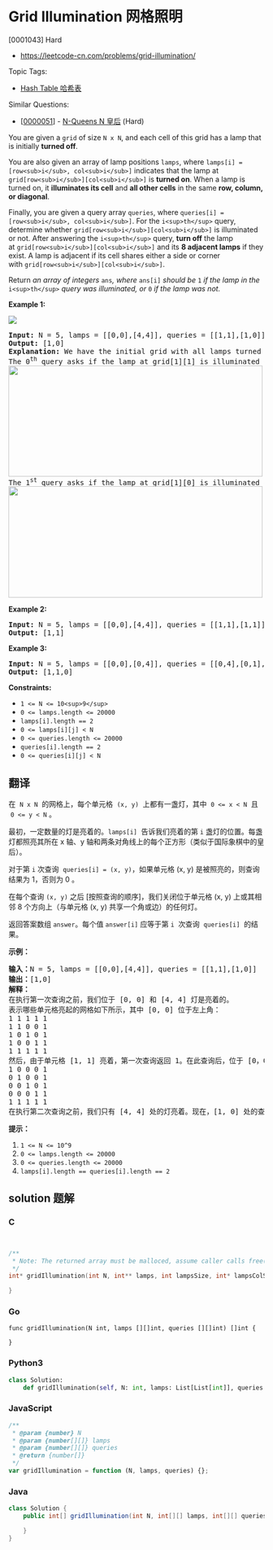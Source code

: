 # Grid Illumination 网格照明

[0001043] Hard

- https://leetcode-cn.com/problems/grid-illumination/

Topic Tags:

- [Hash Table 哈希表](https://leetcode-cn.com/tag/hash-table/)

Similar Questions:

- [[0000051](https://leetcode-cn.com/problems/n-queens/)] - [N-Queens N 皇后](./0000051.n-queens.md) (Hard)

You are given a `grid` of size `N x N`, and each cell of this grid has a lamp that is initially **turned off**.

You are also given an array of lamp positions `lamps`, where `lamps[i] = [row<sub>i</sub>, col<sub>i</sub>]` indicates that the lamp at `grid[row<sub>i</sub>][col<sub>i</sub>]` is **turned on**. When a lamp is turned on, it **illuminates its cell** and **all other cells** in the same **row, column, or diagonal**.

Finally, you are given a query array `queries`, where `queries[i] = [row<sub>i</sub>, col<sub>i</sub>]`. For the `i<sup>th</sup>` query, determine whether `grid[row<sub>i</sub>][col<sub>i</sub>]` is illuminated or not. After answering the `i<sup>th</sup>` query, **turn off** the lamp at `grid[row<sub>i</sub>][col<sub>i</sub>]` and its **8 adjacent lamps** if they exist. A lamp is adjacent if its cell shares either a side or corner with `grid[row<sub>i</sub>][col<sub>i</sub>]`.

Return _an array of integers_ `ans`_,_ _where_ `ans[i]` _should be_ `1` _if the lamp in the_ `i<sup>th</sup>` _query was illuminated, or_ `0` _if the lamp was not._

**Example 1:**

![](https://assets.leetcode.com/uploads/2020/08/19/illu_1.jpg)

<pre><strong>Input:</strong> N = 5, lamps = [[0,0],[4,4]], queries = [[1,1],[1,0]]
<strong>Output:</strong> [1,0]
<strong>Explanation:</strong> We have the initial grid with all lamps turned off. In the above picture we see the grid after turning on the lamp at grid[0][0] then turning on the lamp at grid[4][4].
The 0<sup>th</sup>&nbsp;query asks if the lamp at grid[1][1] is illuminated or not (the blue square). It is illuminated, so set ans[0] = 1. Then, we turn off all lamps in the red square.
<img alt="" src="https://assets.leetcode.com/uploads/2020/08/19/illu_step1.jpg" style="width: 500px; height: 218px;">
The 1<sup>st</sup>&nbsp;query asks if the lamp at grid[1][0] is illuminated or not (the blue square). It is not illuminated, so set ans[1] = 1. Then, we turn off all lamps in the red rectangle.
<img alt="" src="https://assets.leetcode.com/uploads/2020/08/19/illu_step2.jpg" style="width: 500px; height: 219px;">
</pre>

**Example 2:**

<pre><strong>Input:</strong> N = 5, lamps = [[0,0],[4,4]], queries = [[1,1],[1,1]]
<strong>Output:</strong> [1,1]
</pre>

**Example 3:**

<pre><strong>Input:</strong> N = 5, lamps = [[0,0],[0,4]], queries = [[0,4],[0,1],[1,4]]
<strong>Output:</strong> [1,1,0]
</pre>

**Constraints:**

- `1 <= N <= 10<sup>9</sup>`
- `0 <= lamps.length <= 20000`
- `lamps[i].length == 2`
- `0 <= lamps[i][j] < N`
- `0 <= queries.length <= 20000`
- `queries[i].length == 2`
- `0 <= queries[i][j] < N`

## 翻译

在  `N x N`  的网格上，每个单元格  `(x, y)`  上都有一盏灯，其中  `0 <= x < N`  且  `0 <= y < N` 。

最初，一定数量的灯是亮着的。`lamps[i]`  告诉我们亮着的第 `i` 盏灯的位置。每盏灯都照亮其所在 x 轴、y 轴和两条对角线上的每个正方形（类似于国际象棋中的皇后）。

对于第 `i` 次查询  `queries[i] = (x, y)`，如果单元格 (x, y) 是被照亮的，则查询结果为 1，否则为 0 。

在每个查询 `(x, y)` 之后 \[按照查询的顺序\]，我们关闭位于单元格 (x, y) 上或其相邻 8 个方向上（与单元格 (x, y) 共享一个角或边）的任何灯。

返回答案数组 `answer`。每个值 `answer[i]` 应等于第 `i`  次查询  `queries[i]`  的结果。

**示例：**

<pre><strong>输入：</strong>N = 5, lamps = [[0,0],[4,4]], queries = [[1,1],[1,0]]
<strong>输出：</strong>[1,0]
<strong>解释： </strong>
在执行第一次查询之前，我们位于 [0, 0] 和 [4, 4] 灯是亮着的。
表示哪些单元格亮起的网格如下所示，其中 [0, 0] 位于左上角：
1 1 1 1 1
1 1 0 0 1
1 0 1 0 1
1 0 0 1 1
1 1 1 1 1
然后，由于单元格 [1, 1] 亮着，第一次查询返回 1。在此查询后，位于 [0，0] 处的灯将关闭，网格现在如下所示：
1 0 0 0 1
0 1 0 0 1
0 0 1 0 1
0 0 0 1 1
1 1 1 1 1
在执行第二次查询之前，我们只有 [4, 4] 处的灯亮着。现在，[1, 0] 处的查询返回 0，因为该单元格不再亮着。
</pre>

**提示：**

1.  `1 <= N <= 10^9`
2.  `0 <= lamps.length <= 20000`
3.  `0 <= queries.length <= 20000`
4.  `lamps[i].length == queries[i].length == 2`

## solution 题解

### C

```c


/**
 * Note: The returned array must be malloced, assume caller calls free().
 */
int* gridIllumination(int N, int** lamps, int lampsSize, int* lampsColSize, int** queries, int queriesSize, int* queriesColSize, int* returnSize){

}
```

### Go

```golang
func gridIllumination(N int, lamps [][]int, queries [][]int) []int {

}
```

### Python3

```python
class Solution:
    def gridIllumination(self, N: int, lamps: List[List[int]], queries: List[List[int]]) -> List[int]:
```

### JavaScript

```javascript
/**
 * @param {number} N
 * @param {number[][]} lamps
 * @param {number[][]} queries
 * @return {number[]}
 */
var gridIllumination = function (N, lamps, queries) {};
```

### Java

```java
class Solution {
    public int[] gridIllumination(int N, int[][] lamps, int[][] queries) {

    }
}
```
